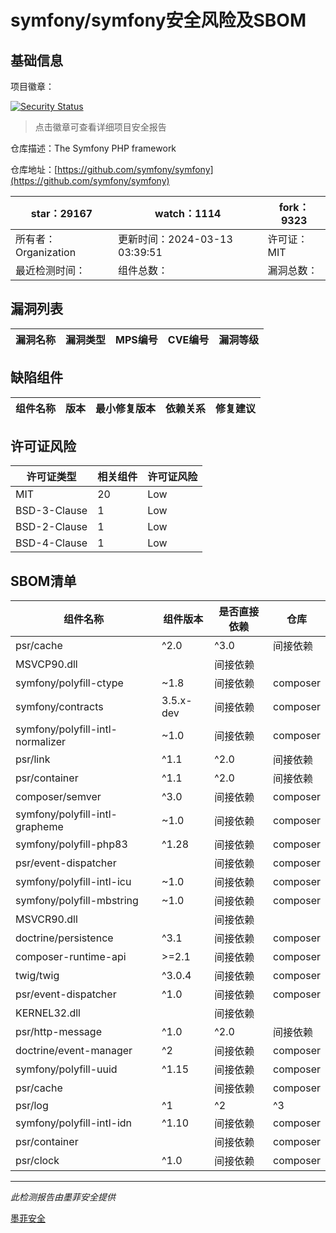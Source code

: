 # symfony/symfony安全风险及SBOM

## 基础信息

项目徽章：

[![Security Status](https://www.murphysec.com/platform3/v31/badge/1768004387927990272.svg)](https://www.murphysec.com/console/report/1691516035264176128/1768004387927990272)

> 点击徽章可查看详细项目安全报告

仓库描述：The Symfony PHP framework

仓库地址：[https://github.com/symfony/symfony](https://github.com/symfony/symfony)

| star：29167 | watch：1114 | fork：9323 |
| ----------- | -------------- | ------------ |
| 所有者：Organization | 更新时间：2024-03-13 03:39:51 | 许可证：MIT |
| 最近检测时间： | 组件总数： | 漏洞总数： |




## 漏洞列表

| 漏洞名称 | 漏洞类型 | MPS编号 | CVE编号 | 漏洞等级 |
| ------- | ------ | ------- | ------ | ----- |





## 缺陷组件

| 组件名称 | 版本 | 最小修复版本 | 依赖关系 | 修复建议 |
| -------- | ---- | ------------ | -------- | -------- |





## 许可证风险

| 许可证类型 | 相关组件 | 许可证风险 |
| ---------- | -------- | ---------- |
|MIT|20|Low|
|BSD-3-Clause|1|Low|
|BSD-2-Clause|1|Low|
|BSD-4-Clause|1|Low|




## SBOM清单

| 组件名称 | 组件版本 | 是否直接依赖 | 仓库 |
| -------- | -------- | ------------ | ---- |
|psr/cache|^2.0|^3.0|间接依赖|composer|
|MSVCP90.dll||间接依赖||
|symfony/polyfill-ctype|~1.8|间接依赖|composer|
|symfony/contracts|3.5.x-dev|间接依赖|composer|
|symfony/polyfill-intl-normalizer|~1.0|间接依赖|composer|
|psr/link|^1.1|^2.0|间接依赖|composer|
|psr/container|^1.1|^2.0|间接依赖|composer|
|composer/semver|^3.0|间接依赖|composer|
|symfony/polyfill-intl-grapheme|~1.0|间接依赖|composer|
|symfony/polyfill-php83|^1.28|间接依赖|composer|
|psr/event-dispatcher||间接依赖|composer|
|symfony/polyfill-intl-icu|~1.0|间接依赖|composer|
|symfony/polyfill-mbstring|~1.0|间接依赖|composer|
|MSVCR90.dll||间接依赖||
|doctrine/persistence|^3.1|间接依赖|composer|
|composer-runtime-api|>=2.1|间接依赖|composer|
|twig/twig|^3.0.4|间接依赖|composer|
|psr/event-dispatcher|^1.0|间接依赖|composer|
|KERNEL32.dll||间接依赖||
|psr/http-message|^1.0|^2.0|间接依赖|composer|
|doctrine/event-manager|^2|间接依赖|composer|
|symfony/polyfill-uuid|^1.15|间接依赖|composer|
|psr/cache||间接依赖|composer|
|psr/log|^1|^2|^3|间接依赖|composer|
|symfony/polyfill-intl-idn|^1.10|间接依赖|composer|
|psr/container||间接依赖|composer|
|psr/clock|^1.0|间接依赖|composer|


------

*此检测报告由墨菲安全提供*

[墨菲安全](www.murphysec.com)